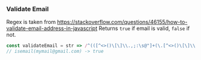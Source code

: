 ### Validate Email
 
 Regex is taken from https://stackoverflow.com/questions/46155/how-to-validate-email-address-in-javascript
 Returns `true` if email is valid, `false` if not.
 
 ```js
 const validateEmail = str => /^(([^<>()\[\]\\.,;:\s@"]+(\.[^<>()\[\]\\.,;:\s@"]+)*)|(".+"))@((\[[0-9]{1,3}\.[0-9]{1,3}\.[0-9]{1,3}\.[0-9]{1,3}\])|(([a-zA-Z\-0-9]+\.)+[a-zA-Z]{2,}))$/.test(str);
 // isemail(mymail@gmail.com) -> true
 ```
 
